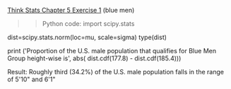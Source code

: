 [Think Stats Chapter 5 Exercise 1](http://greenteapress.com/thinkstats2/html/thinkstats2006.html#toc50) (blue men)

>> Python code:
import scipy.stats


dist=scipy.stats.norm(loc=mu, scale=sigma)
type(dist)


print ('Proportion of the U.S. male population that qualifies for Blue Men Group height-wise  is', abs( dist.cdf(177.8) - dist.cdf(185.4)))

Result: Roughly third (34.2%) of the U.S. male population falls in the range of 5'10" and 6'1" 
